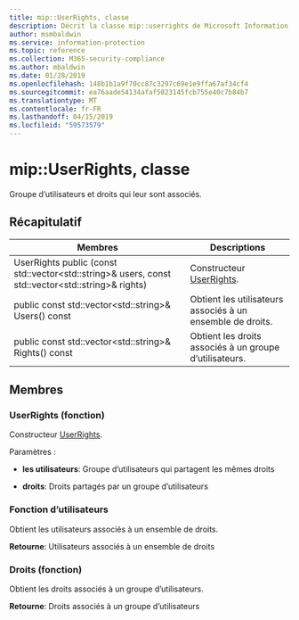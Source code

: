 ```yaml
---
title: mip::UserRights, classe
description: Décrit la classe mip::userrights de Microsoft Information Protection (MIP) SDK.
author: msmbaldwin
ms.service: information-protection
ms.topic: reference
ms.collection: M365-security-compliance
ms.author: mbaldwin
ms.date: 01/28/2019
ms.openlocfilehash: 148b1b1a9f70cc87c3297c69e1e9ffa67af34cf4
ms.sourcegitcommit: ea76aade54134afaf5023145fcb755e40c7b84b7
ms.translationtype: MT
ms.contentlocale: fr-FR
ms.lasthandoff: 04/15/2019
ms.locfileid: "59573579"
---
```

# <a name="class-mipuserrights"></a>mip::UserRights, classe 
Groupe d’utilisateurs et droits qui leur sont associés.
  
## <a name="summary"></a>Récapitulatif
 Membres                        | Descriptions                                
--------------------------------|---------------------------------------------
UserRights public (const std::vector\<std::string\>& users, const std::vector\<std::string\>& rights)  |  Constructeur [UserRights](class_mip_userrights.md).
public const std::vector\<std::string\>& Users() const  |  Obtient les utilisateurs associés à un ensemble de droits.
public const std::vector\<std::string\>& Rights() const  |  Obtient les droits associés à un groupe d’utilisateurs.
  
## <a name="members"></a>Membres
  
### <a name="userrights-function"></a>UserRights (fonction)
Constructeur [UserRights](class_mip_userrights.md).

Paramètres :  
* **les utilisateurs**: Groupe d’utilisateurs qui partagent les mêmes droits 


* **droits**: Droits partagés par un groupe d’utilisateurs


  
### <a name="users-function"></a>Fonction d’utilisateurs
Obtient les utilisateurs associés à un ensemble de droits.

  
**Retourne**: Utilisateurs associés à un ensemble de droits
  
### <a name="rights-function"></a>Droits (fonction)
Obtient les droits associés à un groupe d’utilisateurs.

  
**Retourne**: Droits associés à un groupe d’utilisateurs